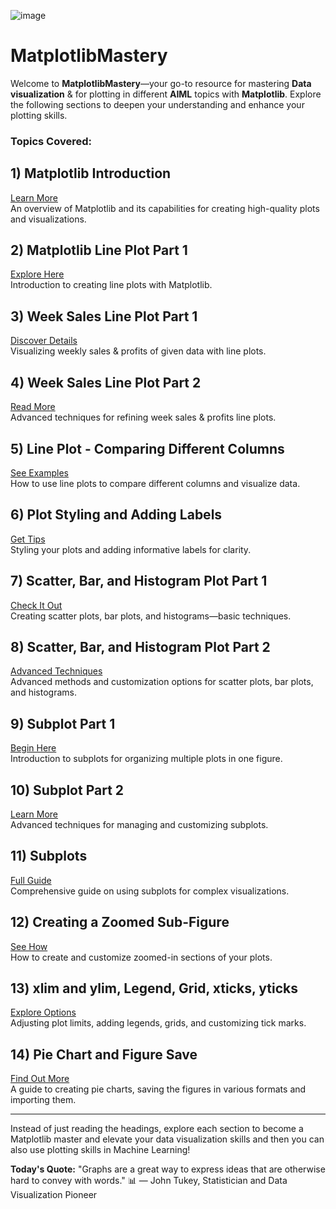 ![image](https://github.com/user-attachments/assets/2f7966a3-f76f-49fc-b154-88153c7592b8)

# MatplotlibMastery

Welcome to **MatplotlibMastery**—your go-to resource for mastering **Data visualization** & for plotting in different **AIML** topics with **Matplotlib**. Explore the following sections to deepen your understanding and enhance your plotting skills.

### Topics Covered:

## 1) Matplotlib Introduction
[Learn More](https://example.com/matplotlib-intro)  
An overview of Matplotlib and its capabilities for creating high-quality plots and visualizations.

## 2) Matplotlib Line Plot Part 1
[Explore Here](https://example.com/matplotlib-lineplot-part1)  
Introduction to creating line plots with Matplotlib.

## 3) Week Sales Line Plot Part 1
[Discover Details](https://example.com/week-sales-line-plot-part1)  
Visualizing weekly sales & profits of given data with line plots.

## 4) Week Sales Line Plot Part 2
[Read More](https://example.com/week-sales-line-plot-part2)  
Advanced techniques for refining week sales & profits line plots.

## 5) Line Plot - Comparing Different Columns
[See Examples](https://example.com/line-plot-comparing-different-columns)  
How to use line plots to compare different columns and visualize data.

## 6) Plot Styling and Adding Labels
[Get Tips](https://example.com/plot-styling-and-adding-labels)  
Styling your plots and adding informative labels for clarity.

## 7) Scatter, Bar, and Histogram Plot Part 1
[Check It Out](https://example.com/scatter-bar-histogram-part1)  
Creating scatter plots, bar plots, and histograms—basic techniques.

## 8) Scatter, Bar, and Histogram Plot Part 2
[Advanced Techniques](https://example.com/scatter-bar-histogram-part2)  
Advanced methods and customization options for scatter plots, bar plots, and histograms.

## 9) Subplot Part 1
[Begin Here](https://example.com/subplot-part1)  
Introduction to subplots for organizing multiple plots in one figure.

## 10) Subplot Part 2
[Learn More](https://example.com/subplot-part2)  
Advanced techniques for managing and customizing subplots.

## 11) Subplots
[Full Guide](https://example.com/subplots)  
Comprehensive guide on using subplots for complex visualizations.

## 12) Creating a Zoomed Sub-Figure
[See How](https://example.com/creating-a-zoomed-sub-figure)  
How to create and customize zoomed-in sections of your plots.

## 13) xlim and ylim, Legend, Grid, xticks, yticks
[Explore Options](https://example.com/xlim-ylim-legend-grid-xticks-yticks)  
Adjusting plot limits, adding legends, grids, and customizing tick marks.

## 14) Pie Chart and Figure Save
[Find Out More](https://example.com/pie-chart-figure-save)  
A guide to creating pie charts, saving the figures in various formats and importing them.

---

Instead of just reading the headings, explore each section to become a Matplotlib master and elevate your data visualization skills and then you can also use plotting skills in Machine Learning!

**Today's Quote:** "Graphs are a great way to express ideas that are otherwise hard to convey with words." 📊
— John Tukey, Statistician and Data Visualization Pioneer




